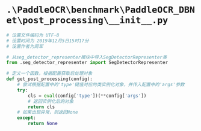 # `.\PaddleOCR\benchmark\PaddleOCR_DBNet\post_processing\__init__.py`

```py
# 设置文件编码为 UTF-8
# 设置时间为 2019年12月5日15时17分
# 设置作者为周军

# 从seg_detector_representer模块中导入SegDetectorRepresenter类
from .seg_detector_representer import SegDetectorRepresenter

# 定义一个函数，根据配置获取后处理对象
def get_post_processing(config):
    # 尝试根据配置中的'type'键值对应的类实例化对象，并传入配置中的'args'参数
    try:
        cls = eval(config['type'])(**config['args'])
        # 返回实例化后的对象
        return cls
    # 如果出现异常，则返回None
    except:
        return None
```